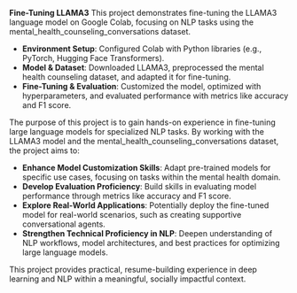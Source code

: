 **Fine-Tuning LLAMA3**
This project demonstrates fine-tuning the LLAMA3 language model on Google Colab, focusing on NLP tasks using the mental_health_counseling_conversations dataset.

- **Environment Setup**: Configured Colab with Python libraries (e.g., PyTorch, Hugging Face Transformers).
- **Model & Dataset**: Downloaded LLAMA3, preprocessed the mental health counseling dataset, and adapted it for fine-tuning.
- **Fine-Tuning & Evaluation**: Customized the model, optimized with hyperparameters, and evaluated performance with metrics like accuracy and F1 score.

The purpose of this project is to gain hands-on experience in fine-tuning large language models for specialized NLP tasks. By working with the LLAMA3 model and the mental_health_counseling_conversations dataset, the project aims to:

- **Enhance Model Customization Skills**: Adapt pre-trained models for specific use cases, focusing on tasks within the mental health domain.
- **Develop Evaluation Proficiency**: Build skills in evaluating model performance through metrics like accuracy and F1 score.
- **Explore Real-World Applications**: Potentially deploy the fine-tuned model for real-world scenarios, such as creating supportive conversational agents.
- **Strengthen Technical Proficiency in NLP**: Deepen understanding of NLP workflows, model architectures, and best practices for optimizing large language models.

This project provides practical, resume-building experience in deep learning and NLP within a meaningful, socially impactful context.
